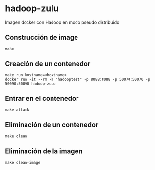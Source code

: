 # hadoop-zulu
Imagen docker con Hadoop en modo pseudo distribuido

## Construcción de image
```
make
```

## Creación de un contenedor
```
make run hostname=<hostname>
docker run -it --rm -h "hadooptest" -p 8088:8088 -p 50070:50070 -p 50090:50090 hadoop-zulu
```

## Entrar en el contenedor
```
make attack
```

## Eliminación de un contenedor
```
make clean
```

## Eliminación de la imagen
```
make clean-image
```
